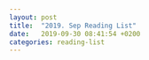 ```yaml
---
layout: post
title:  "2019. Sep Reading List"
date:   2019-09-30 08:41:54 +0200
categories: reading-list
---
```

